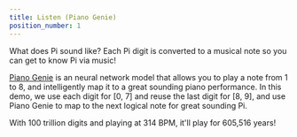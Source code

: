 ```yaml
---
title: Listen (Piano Genie)
position_number: 1
---
```


<p>
  What does Pi sound like? Each Pi digit is converted to a musical note so you
  can get to know Pi via music!
</p>
<p>
  <a href="https://magenta.tensorflow.org/pianogenie">Piano Genie</a> is an
  neural network model that allows you to play a note from 1 to 8, and
  intelligently map it to a great sounding piano performance. In this demo, we
  use each digit for [0, 7] and reuse the last digit for [8, 9], and use Piano
  Genie to map to the next logical note for great sounding Pi.
</p>
<p>
  With 100 trillion digits and playing at 314 BPM, it'll play for 605,516
  years!
</p>

<div id="genie-demo"></div>
